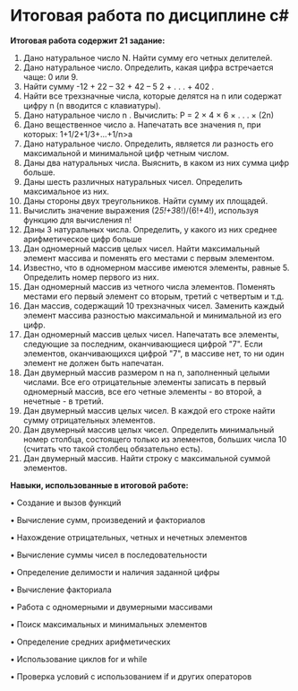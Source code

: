 # **Итоговая работа по дисциплине c#**

**Итоговая работа содержит 21 задание:**
  1. Дано натуральное число N. Найти сумму его четных делителей.
  2. Дано натуральное число. Определить, какая цифра встречается чаще: 0 или 9.
  3. Найти сумму -12 + 22 – 32 + 42 – 5 2 + . . . + 402 .
  4. Найти все трехзначные числа, которые делятся на n или содержат цифру n (n вводится с клавиатуры).
  5. Дано натуральное число n . Вычислить: P = 2 × 4 × 6 × . . . × (2n)
  6. Дано вещественное число a. Напечатать все значения n, при которых: 1+1/2+1/3+...+1/n>a 
  7. Дано натуральное число. Определить, является ли разность его максимальной и минимальной цифр четным числом.
  8. Даны два натуральных числа. Выяснить, в каком из них сумма цифр больше.
  9. Даны шесть различных натуральных чисел. Определить максимальное из них.
  10. Даны стороны двух треугольников. Найти сумму их площадей.
  11. Вычислить значение выражения (2*5!+3*8!)/(6!+4!), используя функцию для вычисления n!
  12. Даны 3 натуральных числа. Определить, у какого из них среднее арифметическое цифр больше
  13. Дан одномерный массив целых чисел. Найти максимальный элемент массива и поменять его местами с первым элементом.
  14. Известно, что в одномерном массиве имеются элементы, равные 5. Определить номер первого из них.
  15. Дан одномерный массив из четного числа элементов. Поменять местами его первый элемент со вторым, третий с четвертым и т.д.
  16. Дан массив, содержащий 10 трехзначных чисел. Заменить каждый элемент массива разностью максимальной и минимальной из его цифр.
  17. Дан одномерный массив целых чисел. Напечатать все элементы, следующие за последним, оканчивающиеся цифрой "7". Если элементов, оканчивающихся цифрой "7", в массиве нет, то ни один элемент не должен быть напечатан.
  18. Дан двумерный массив размером n на n, заполненный целыми числами. Все его отрицательные элементы записать в первый одномерный массив, все его четные элементы - во второй, а нечетные - в третий.
  19. Дан двумерный массив целых чисел. В каждой его строке найти сумму отрицательных элементов.
  20. Дан двумерный массив целых чисел. Определить минимальный номер столбца, состоящего только из элементов, больших числа 10 (считать что такой столбец обязательно есть).
  21. Дан двумерный массив. Найти строку с максимальной суммой элементов.



**Навыки, использованные в итоговой работе:**

  • Создание и вызов функций
  
  • Вычисление сумм, произведений и факториалов
  
  • Нахождение отрицательных, четных и нечетных элементов
  
  • Вычисление суммы чисел в последовательности
  
  • Определение делимости и наличия заданной цифры
  
  • Вычисление факториала

  • Работа с одномерными и двумерными массивами
  
  • Поиск максимальных и минимальных элементов
  
  • Определение средних арифметических
  
  • Использование циклов for и while
  
  • Проверка условий с использованием if и других операторов




